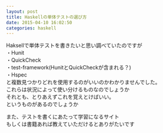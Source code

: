 ```yaml
---
layout: post
title: Haskellの単体テストの選び方
date: 2015-04-10 16:02:50
categories: haskell
---
```

<p>Haksellで単体テストを書きたいと思い調べていたのですが<br>
・Hunit<br>
・QuickCheck<br>
・test-framework(HunitとQuickCheckが含まれる？)<br>
・Hspec<br>
と複数見つかりどれを使用するのがいいのかわかりませんでした。<br>
これらは状況によって使い分けるものなのでしょうか<br>
それとも、とりあえずこれを覚えとけばいい。<br>
というものがあるのでしょうか</p>

<p>また、テストを書くにあたって学習になるサイト<br>
もしくは書籍あれば教えていただけるとありがたいです</p>
